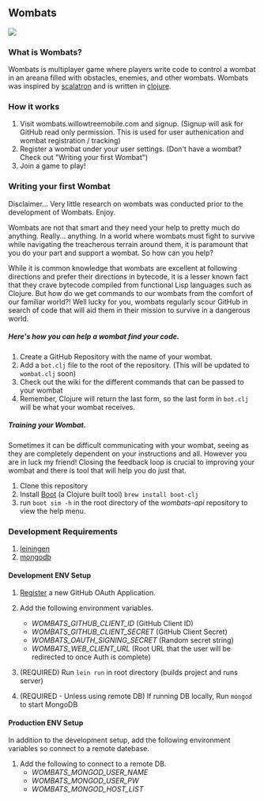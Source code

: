## Wombats

![](https://circleci.com/gh/willowtreeapps/wombats-api.svg?style=shield&circle-token=:circle-token)

### What is Wombats?

Wombats is multiplayer game where players write code to control a wombat in an areana filled with obstacles, enemies, and other wombats.
Wombats was inspired by [scalatron](https://scalatron.github.io/) and is written in [clojure](https://clojure.org/).

### How it works

1. Visit wombats.willowtreemobile.com and signup. (Signup will ask for GitHub read only permission. This is used for user authenication and wombat registration / tracking)
1. Register a wombat under your user settings. (Don't have a wombat? Check out "Writing your first Wombat")
1. Join a game to play!

### Writing your first Wombat

Disclaimer... Very little research on wombats was conducted prior to the development of Wombats. Enjoy.

Wombats are not that smart and they need your help to pretty much do anything. Really... anything. In a world where wombats must fight to survive while navigating the treacherous terrain around them, it is paramount that you do your part and support a wombat. So how can you help?

While it is common knowledge that wombats are excellent at following directions and prefer their directions in bytecode, it is a lesser known fact that they crave bytecode compiled from functional Lisp languages such as Clojure. But how do we get commands to our wombats from the comfort of our familiar world?! Well lucky for you, wombats regularly scour GitHub in search of code that will aid them in their mission to survive in a dangerous world.

##### Here's how you can help a wombat find your code.

1. Create a GitHub Repository with the name of your wombat.
1. Add a `bot.clj` file to the root of the repository. (This will be updated to `wombat.clj` soon)
1. Check out the wiki for the different commands that can be passed to your wombat
1. Remember, Clojure will return the last form, so the last form in `bot.clj` will be what your wombat receives.

##### Training your Wombat.

Sometimes it can be difficult communicating with your wombat, seeing as they are completely dependent on your instructions and all. However you are in luck my friend! Closing the feedback loop is crucial to improving your wombat and there is tool that will help you do just that.

1. Clone this repository
1. Install [Boot](http://boot-clj.com/) (a Clojure built tool) `brew install boot-clj`
1. run `boot sim -h` in the root directory of the *wombats-api* repository to view the help menu.

### Development Requirements

1. [leiningen](http://leiningen.org/)
1. [mongodb](https://docs.mongodb.com/)

#### Development ENV Setup

1. [Register](https://github.com/settings/applications/new) a new GitHub OAuth Application.
1. Add the following environment variables.
   - *WOMBATS_GITHUB_CLIENT_ID* (GitHub Client ID)
   - *WOMBATS_GITHUB_CLIENT_SECRET* (GitHub Client Secret)
   - *WOMBATS_OAUTH_SIGNING_SECRET* (Random secret string)
   - *WOMBATS_WEB_CLIENT_URL* (Root URL that the user will be redirected to once Auth is complete)

1. (REQUIRED) Run `lein run` in root directory (builds project and runs server)
1. (REQUIRED - Unless using remote DB) If running DB locally, Run `mongod` to start MongoDB

#### Production ENV Setup

In addition to the development setup, add the following environment variables so connect to a remote datebase.

1. Add the following to connect to a remote DB.
   - *WOMBATS_MONGOD_USER_NAME*
   - *WOMBATS_MONGOD_USER_PW*
   - *WOMBATS_MONGOD_HOST_LIST*
